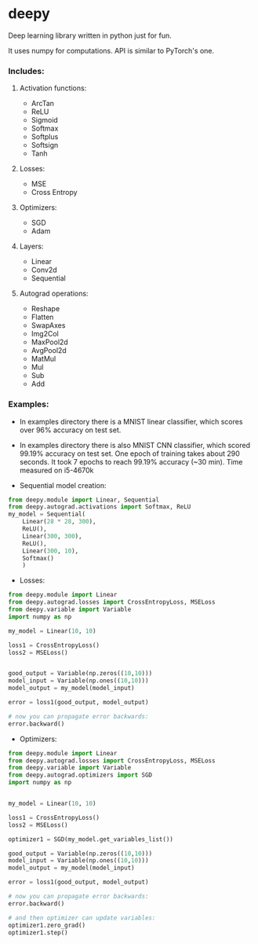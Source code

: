 # deepy

Deep learning library written in python just for fun. 

It uses numpy for computations. API is similar to PyTorch's one.

### Includes:

1. Activation functions:
    * ArcTan
    * ReLU
    * Sigmoid
    * Softmax
    * Softplus
    * Softsign
    * Tanh
    
2. Losses:
    * MSE
    * Cross Entropy

3. Optimizers:
    * SGD
    * Adam

4. Layers:
    * Linear
    * Conv2d
    * Sequential
    
5. Autograd operations:
    * Reshape
    * Flatten
    * SwapAxes
    * Img2Col
    * MaxPool2d
    * AvgPool2d
    * MatMul
    * Mul
    * Sub
    * Add

### Examples:

* In examples directory there is a MNIST linear classifier, which scores over 96% accuracy on test set.

* In examples directory there is also MNIST CNN classifier, which scored 99.19% accuracy on test set. One epoch of training takes about 290 seconds. It took 7 epochs to reach 99.19% accuracy (~30 min). Time measured on i5-4670k

* Sequential model creation:
```python
from deepy.module import Linear, Sequential
from deepy.autograd.activations import Softmax, ReLU
my_model = Sequential(
    Linear(28 * 28, 300),
    ReLU(),
    Linear(300, 300),
    ReLU(),
    Linear(300, 10),
    Softmax()
    )
```
* Losses:
```python
from deepy.module import Linear
from deepy.autograd.losses import CrossEntropyLoss, MSELoss
from deepy.variable import Variable
import numpy as np

my_model = Linear(10, 10)

loss1 = CrossEntropyLoss()
loss2 = MSELoss()


good_output = Variable(np.zeros((10,10)))
model_input = Variable(np.ones((10,10)))
model_output = my_model(model_input)

error = loss1(good_output, model_output)

# now you can propagate error backwards:
error.backward()
```

* Optimizers:

```python
from deepy.module import Linear
from deepy.autograd.losses import CrossEntropyLoss, MSELoss
from deepy.variable import Variable
from deepy.autograd.optimizers import SGD
import numpy as np


my_model = Linear(10, 10)

loss1 = CrossEntropyLoss()
loss2 = MSELoss()

optimizer1 = SGD(my_model.get_variables_list())

good_output = Variable(np.zeros((10,10)))
model_input = Variable(np.ones((10,10)))
model_output = my_model(model_input)

error = loss1(good_output, model_output)

# now you can propagate error backwards:
error.backward()

# and then optimizer can update variables:
optimizer1.zero_grad()
optimizer1.step()

```

